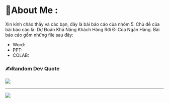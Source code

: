 # 💫About Me :
Xin kính chào thầy và các bạn, đây là bài báo cáo của nhóm 5.
Chủ đề của bài báo cáo là: Dự Đoán Khả Năng Khách Hàng Rời Đi Của Ngân Hàng.
Bài báo cáo gồm những file sau đây:
- Word: 
- PPT:
- COLAB:

### ✍️Random Dev Quote
![](https://quotes-github-readme.vercel.app/api?type=horizontal&theme=radical)



---
[![](https://visitcount.itsvg.in/api?id=221IS2901_DAwP_R_FinalProject_Group5&icon=0&color=0)](https://visitcount.itsvg.in)
